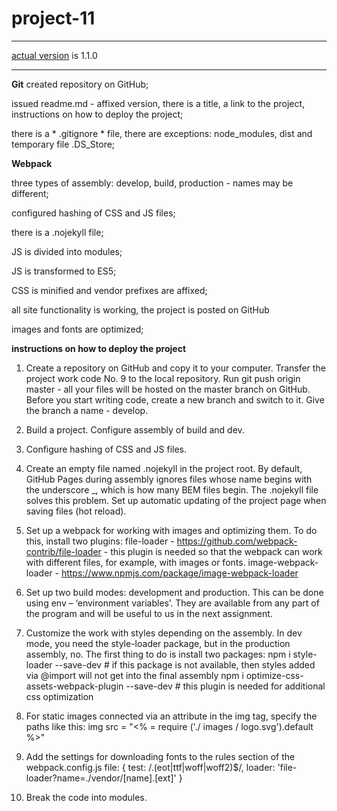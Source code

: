 # project-11
*** 
[actual version](https://nikita-hub000.github.io/project-11/) is 1.1.0
***

**Git**
created repository on GitHub;

issued readme.md - affixed version, there is a title, a link to the project, instructions on how to deploy the project;

there is a * .gitignore * file, there are exceptions: node_modules, dist and temporary file .DS_Store;

**Webpack**

three types of assembly: develop, build, production - names may be different;

configured hashing of CSS and JS files;

there is a .nojekyll file;

JS is divided into modules;

JS is transformed to ES5;

CSS is minified and vendor prefixes are affixed;

all site functionality is working, the project is posted on GitHub

images and fonts are optimized;


**instructions on how to deploy the project**

1. Create a repository on GitHub and copy it to your computer. Transfer the project work code No. 9 to the local repository. Run git push origin master - all your files will be hosted on the master branch on GitHub. Before you start writing code, create a new branch and switch to it. Give the branch a name - develop.

2. Build a project. Configure assembly of build and dev.

3. Configure hashing of CSS and JS files.

4. Create an empty file named .nojekyll in the project root. By default, GitHub Pages during assembly ignores files whose name begins with the underscore _, which is how many BEM files begin. The .nojekyll file solves this problem. Set up automatic updating of the project page when saving files (hot reload).

5. Set up a webpack for working with images and optimizing them. To do this, install two plugins: file-loader - <https://github.com/webpack-contrib/file-loader> - this plugin is needed so that the webpack can work with different files, for example, with images or fonts. image-webpack-loader - <https://www.npmjs.com/package/image-webpack-loader>

6. Set up two build modes: development and production. This can be done using env – ‘environment variables’. They are available from any part of the program and will be useful to us in the next assignment. 

7. Customize the work with styles depending on the assembly. In dev mode, you need the style-loader package, but in the production assembly, no. The first thing to do is install two packages: npm i style-loader --save-dev # if this package is not available, then styles added via @import will not get into the final assembly npm i optimize-css-assets-webpack-plugin --save-dev # this plugin is needed for additional css optimization

8. For static images connected via an attribute in the img tag, specify the paths like this: img src = "<% = require ('./ images / logo.svg').default %>"

9. Add the settings for downloading fonts to the rules section of the webpack.config.js file: { test: /.(eot|ttf|woff|woff2)$/, loader: 'file-loader?name=./vendor/[name].[ext]' }

10. Break the code into modules.
